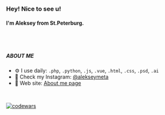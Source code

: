 ### Hey! Nice to see u! 
#### I'm Aleksey from St.Peterburg.

<br/>
<br/>


##### ABOUT ME

- ⚙️ I use daily: `.php`, `.python`, `.js`, `.vue`, `.html`, `.css`, `.psd`, `.ai`
- 📸 Check my Instagram: [@alekseymeta](https://instagram.com/alekseymeta)
- 🔗 Web site: [About me page](https://alekseymeta.github.io/aboutme/)

<br/>

[![codewars](https://www.codewars.com/users/aleksey.meta/badges/small)](https://www.codewars.com/users/aleksey.meta) 
